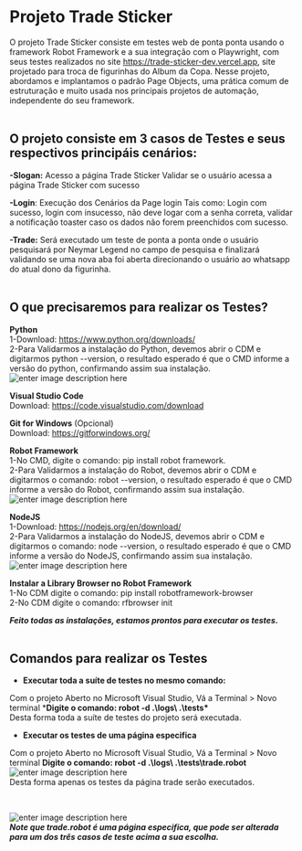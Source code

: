 

# Projeto Trade Sticker

O projeto Trade Sticker consiste em testes web de ponta ponta
usando o framework Robot Framework e a sua integração com o Playwright,
com seus testes realizados no site https://trade-sticker-dev.vercel.app, site
projetado para troca de figurinhas do Album da Copa.
Nesse projeto, abordamos e implantamos o padrão Page Objects, uma 
prática comum de estruturação e muito usada nos principais projetos de automação,
independente do seu framework.
<br/>
<br/>

## O projeto consiste em 3 casos de Testes e seus respectivos principáis cenários:

**-Slogan:** Acesso a página Trade Sticker
Validar se o usuário acessa a página Trade Sticker com sucesso

**-Login**: Execução dos Cenários da Page login
Tais como: Login com sucesso, login com insucesso, não deve logar com a senha correta,
validar a notificação toaster caso os dados não forem preenchidos com sucesso.

**-Trade:** 
Será executado um teste de ponta a ponta onde o usuário pesquisará por Neymar Legend
no campo de pesquisa e finalizará validando se uma nova aba foi aberta direcionando o usuário
ao whatsapp do atual dono da figurinha.
<br/>
<br/>

## O que precisaremos para realizar os Testes?

**Python**<br/>
1-Download: https://www.python.org/downloads/<br/>
2-Para Validarmos a instalação do Python, devemos abrir o CDM
e digitarmos python --version, o resultado esperado é que o CMD informe a versão do python, confirmando assim sua instalação.<br/>
![enter image description here](https://lh3.googleusercontent.com/g7Y2Jx2OFEXyAZemMmPF11FtpTG5XVoPYCOGR7w2THVfPssXwFftiM54Q3gyRisH9JZikgDUdQJjwcNIU6wJIbqHguSXJGBApIAuXUXvRtCRwA5sP4w52FLDbOj4vc1Vn1C-OhC_IvT9uONkXA2vgFYeRSPNglm2QA0VV_tMel5txYsJqDI--h8CMCLKqnzsXZOfYFBaZ__yQ_GIJv2MemP1xKId11AAsEfdNZAsGjReywaNAAqy5Mh69FEtWMN1ix2kz_-VQ77DyVcEI3qk7DXz2I1bhzyFgYXS6SBtVeCCscp2Cj1MlWcWca_9gBk5xcI0pShTY9vkc57QB8qRvhB3q0LelzuiRjstqCsFZrRzCX0Ajxi9oMNklWagzxPffDjIw4ITiRTg1AqbIroz8Bk-miQtS7pLFrKn4k_Hitl465WiFgeJ8zgUJAOQN0ogDCFOyX9ZMUiYV9n5JuWY5krc389-pRFs7xnB7LANhnpBeRQmFs-dAZVsc3aENe8_NHyvgYpWqwHw-f_LN1isRG9kSROWJ4MEFJaOpf9yTjFrcUWKT4ddOZXgC0aooaMkxrjs4Qxe3_lsCZf-d9oc6WsK2tuLnUMEWD_w8G0o7_sXjJx__B146-i4wSPzEBHs-r4usap9e5B5R-GSHhYJ8cmRqfkEomvDvUiSBoUewyGiYiGSvt_7EabJQyo0PstiY-gLzHzSlbcZmBaG35pJgLToiAZlKTBwbLGi4T8uFvzsk1by6wCyUG98SSS-UIv5qHdWVyGqrAQyPtV2aF_BOjqA0gC2d7qfhVwvpVfGZw77QiQZEogdZaCLuLpKdcIHsUrSIZgOlybFyn06h0EgvmgnqI84rqbKyXWLExcvJmCmmGvUF0Ip8OSLj_Mvyz5yA-ZhtLgVgeGQMr5Sk-sHrnM0N7m93wT4mODtWK1dVm3X=w246-h37-no?authuser=0)

**Visual Studio Code**<br/>
Download: https://code.visualstudio.com/download

**Git for Windows** (Opcional)<br/>
Download: https://gitforwindows.org/

**Robot Framework**<br/>
1-No CMD, digite o comando: pip install robot framework.<br/>
2-Para Validarmos a instalação do Robot, devemos abrir o CDM
e digitarmos o comando: robot --version, o resultado esperado é que o CMD informe a versão do Robot, confirmando assim sua instalação.<br/> 
![enter image description here](https://lh3.googleusercontent.com/ZrpWmTcqUJRWrLrkdZ1xgbeDkgeAClRFiaX3LHUuxz8gXYv_sGJzQ2G_EFCJen4L4D4mNUiWM0YcyXz4BDTQ1R82lkgn3ixbu3YPHsr-4KIfZVQZoan2XYyRyKjVQ0ph_JNQbfuCPZQJ41Gkn7v---JJ9wyrvyY1ngi7Pb6lvc1Hg2cewCDf_1SdbyPD_aZ0hi9qbGQghugLJS65nItd1Tqcuco2SfyRyxXLOUqdTPkBcdD9lugMdiSZdOjnOjKueRP3FxfbGTj_kZUxkHdDQy1IYqvwsrGOAZ7wEd5tATO1w7k8xCq1iaNbQz-DODdLkxIP2pGsBNQFxuW1qNtxn2IrW4FmcMJxmarSYVDeVtB4sFj1uGHuGGnJ3MRbd7KdiH9YwcT9pXhc8f-mCDF4KMzRbQ19yFnbWAbwtS4ODMQwd_71c-FGswRf45QhmnStmsG1_gBkJCbq7L7l3U-PZxaxCY0SXkYo9jYbl8QEXhmNVNKj18N4nncpXbAajed4sXKwRSgSBRPddG31CzpUPp60HtksDH0UGUPn4hS4pE0rRhlHivQeV5OzmiKIAncjfklrO_lZf9DWhou9Emp6J3YbceqFIm_tyRk0Bm52VxUZOnYE30CpUmhQ5_YEWuR8p5guaAM8RXqzpJavW4IyWkTxrHHM-BGvHvofQ1-SX0FSIfosW1bUBPzcjcGRmwJSUMBfvI6t1DNRPMI4jtwzmQxkG2P9pMzAzrDwu1NY51Q3Fs6wkA20xrT8UrK5vvl6Dil1aCPRYR5Fb7vrKF_XLoHRHQSRxhNFdIbgKDo9dlwqlm5baJGDZUQU7YYI_lXnciD0OaTvQt5kxhRdxju2UcNzKq7zRcLtdu6lTValc4ZrErY4RFqAbl_8doFuPEAoMq1znxmgSFYUkaCfu6z65gnWD4k8-o7gKaO1eAFc-T2A=w388-h44-no?authuser=0)

**NodeJS**<br/>
1-Download: https://nodejs.org/en/download/<br/>
2-Para Validarmos a instalação do NodeJS, devemos abrir o CDM
e digitarmos o comando: node --version, o resultado esperado é que o CMD informe a versão do NodeJS, confirmando assim sua instalação.<br/>
![enter image description here](https://lh3.googleusercontent.com/Ll3WrBJHX8Wq6RYuSg4cNzvPklenxZBRT0eUZ7P4h6Mnx22pZnHPO4YFEKdDoBMpx342af1ZUnxNb5flQvNbThznWPW-7yQPl8N_Ap3ouvCFwYIZpirVv2fKjt2U6IvPMfeuXlTqekdxAKdKEa2Gw0YBNaLcYhq7tlQsz48A6GZyj20PzAMDo7_Qq6MJVphJXjzbkWHFAV2KvPE-VtsVKEyQlvutbCTXKQ65qAlF0GnVx7oI0xQQnyA2el-sMT8aTD-1p8eqJ59J73gLPg3qgA8otVM-VCoA5qLC-1e477k47nZyEes-aQdeFITVTke3NWLpJlAIgocKaP6yHSdkuzsd4ns4JNW4Or4YX7TxtBT8vddKVwOWpeHoO7ZcJXlrgjK_ofnnLVqXvgybTU_hFwtZC-JKmbZAkCpaB2MSO4peoqUslpzN9KdGhMjEu2M-A2lRD3Dl_aXIW28lnifhyotMhHmmFgNDm0e9IBjxW384GZX4J52ZS7Q0lA0kR2ZQAxtJtDGWfF6f7zK40kYOSoFS6_TqAtj3ddEtYImpGwM40SxnHRoS0NuM_inOs1ZHfeyWLvOXX11qqhkrp56-1CjX4ah-UPQJWrHob_iV3E60aVDvOVeheCKLW9V20_05xR8P26JdGykUJTHdzZB921lCdgD-Y_r04TSPbWLR3Xqyq9E-YKK3u6aJYJih9jGWvAp0ot66DWeQS8Aki2FfZyivOPnI9t0fIsEX-_nZZULjYjHmZj4p0HztA-pPN6xOGESz6t-QxRW9UEqj-Lhw4ZPK0YAmy4CiwO-DspCPti19p7BBDwt3lQVqoQPjXLNYgcDgoQXo9kKyxjXu9Kwwlf2-b8I4eK2cWrREZ6tpFQpBFIgA8RNjB20wu8gcBFtgk2ZHSmkO3uWzMPfDmysB-tkyTxe8_wVFEDkf74kfY68q=w230-h39-no?authuser=0)

**Instalar a Library Browser no Robot Framework**<br/>
1-No CDM digite o comando: pip install robotframework-browser<br/>
2-No CDM digite o comando: rfbrowser init

***Feito todas as instalações, estamos prontos para executar os testes.***
<br/>
<br/>

## Comandos para realizar os Testes

 - ****Executar toda a suíte de testes no mesmo comando:****

Com o projeto Aberto no Microsoft Visual Studio,  Vá a Terminal > Novo terminal
***Digite o comando: robot -d .\logs\ .\tests\***<br/>
Desta forma toda a suíte de testes do projeto será executada.

 - ****Executar os testes de uma página especifica****

Com o projeto Aberto no Microsoft Visual Studio, Vá a Terminal > Novo terminal
**Digite o comando: robot -d .\logs\ .\tests\trade.robot**<br/>
![enter image description here](https://lh3.googleusercontent.com/_xKdd4GY--2E3CmabQnD0NS2qtvz4opqoBjafZEbgpFIZq2oBMc4u-f4U-jOL3E5c5m66eNuhiIkSuq4-3ciozhAfa3K-yLnLANY_QAOKODsif3G4NoHhsKaK-12sDk42Mxi7trL9IV2_0v9B7HNjfI4dxXG6LEo2sz4WFA1nh3UsZ43l0MTB266ifMBz1zACTYVHckQEDD3NGlyp7krgB5ktdNKcE4d3o9792k28p4bKVTS0vDgxpl5pdHE-Us_ETY8TaWku0L05cQ0v5WkXj3mAFu1yNtQG9mo5ZbEG4VCB3spimlAFzBF1uKjxZSiGJDMJOmY38xpXmAv4MZCMsnO0-PzvyyROJPNzJ2Jrbw6XkFFQfccKW2v0S3YXq9jlCqPv8L4BntZfqQGejPKpv55cHXxfjZ5dgOvBC3r43gGHseAiGD1iyvRnunT1e6d_bdkqNAE6GAh0nGMHetyzjBOqnS3iXC9Bu-1rCe3Qjs4fCEfbU4s0srPao2UTWQH5vi5SmAFOBsXxt6dPBFvf85JyySg-bFeNwuluaKKqERtLtIcL_3MShx2HR1aquOBqaKYmPhFPa8xFN66Rify6ksPDdd2d_ZfaXXTZg-jTWX4_1ByWUAiL4K7bshF7oXskQW7g8Eavlw5lqsuJK2K5_0ti66dRp-KzeSuLyOjWEXAnqJ80msw5WXQHWr-i9NDWLV2SVX6Q20K7vPtPz1eWSoYfuF7pWiqrPWHNVya8TlwVAHx36uKF0lfdA-3dBzrszhsHWL3nmfXVZudXnFH1EkTHVnvyEEAlcUKCTNeJ16zkeDJ5-YHb209Jwd6RM_70NmONxjUH8uJijxIrOcueNcD9O3mbKMmrIwLHmjcV0kJM2si0mvgy1UFTFmCPob8sp5kTa1WQ-kOoBnRxt3G4H-Fe3wn5O4w4F-frcJ-JNWN=w569-h56-no?authuser=0)
<br/>Desta forma apenas os testes da página trade serão executados.

<br/>


![enter image description here](https://lh3.googleusercontent.com/mp1HcvcOhpd5jxilUygA-ylljTlLC1AvJNbj0LP-6JlwnPXXQdw53GIWMV-4lF-8MJfRsAwavNi-XdJ3oAXPz-0mrLJp8qlN5HbdmTaMzoZtyBmjXl3q5YR5LCX5mmxEMjpaypQxLOMmUyQhVqXGb1Ja-YU4bpXYoRZpWkD5soktRMSP-qzggj4UMcGA76UvMwlxoV1VjPIJuYOZ_5_TQpcTv3wpIWPZbi1vFiT84HpbWxs3n704Hl_GpieLRdxL8QSK7gvxkTXy8Lttl3oZJC_Xnu8iiPI28cyrBLwgJsjrHzm86yUfVFWZL001TwTdgOFC9VZwsAIRSbX5-j0e2gpsPsM-_xu1S5Pk_mhkYzTWTn5L0cuGzDD9tS893wslcsLDkdFSuezLvltUqx4lCnssjLe1SEtV36cem82W5UrzGoA6YakdLb3wtiC_gVX3b_ObBlsMC39VIUXc15Ty9RIFb9g6UeE3n5x1rRMWJIbI_ynno520xvwqrb4Tjcs5q-b3aUWDRs-qHo8rIjB5fwTDvmengkDrmUvZF3pByEYg8pWr1w5YXNrsuaj_i-dxHASO_zqn5ht5V-agsbawiyQQKxMny3NIDT2VtZI5gDcatwx-_62kyBp24uFxVTDFebzN-QkQpcx2yhvMvTVYFt5dfxmO-eIb0_0zbBXOLpk0Z0-uKgu4ivQ47hhw9eK1A7-wtAcN7CzgKC_xMXLFG1acL20mdfUwghGVWhErir3-jon2WON26XU5FnL3qsaMwHWEVchBIFtZxRWSAScBmWIHrLOoLLmz49vbCcBlNFwimbJ8oulEEy7rhlacMzOlq4Ii0r65zVaw4QMtQL0czCB24-46OwKg06yBxBPnK080Am5gtKgDn_PS8ShyuElfmUB_4yAc2kpPwjfFBrHZv_RGFYy5PZKlFr7F3fewK3fx=w280-h111-no?authuser=0)
 ***<br/>Note que trade.robot é  uma página especifica, que pode ser alterada para um dos três casos de teste acima a sua escolha.***
